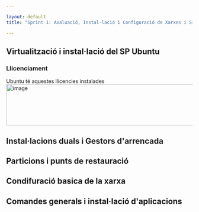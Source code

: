 ```yaml
---

layout: default
title: "Sprint 1: Avaluació, Instal·lació i Configuració de Xarxes i Sistemes Operatius"

---
```


## Virtualització i instal·lació del SP Ubuntu
### Llicenciament
Ubuntu té aquestes llicencies instalades
<img width="608" height="111" alt="image" src="https://github.com/user-attachments/assets/380f2676-95ff-4eef-82c0-4b1a84b336d9" />


## Instal·lacions duals i Gestors d'arrencada
## Particions i punts de restauració
## Condifuració basica de la xarxa
## Comandes generals i instal·lació d'aplicacions



